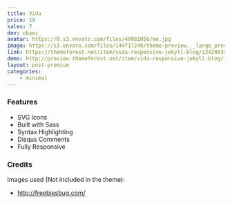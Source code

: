 ```yaml
---
title: Vida
price: 19
sales: 7
dev: obaez_
avatar: https://0.s3.envato.com/files/49981056/me.jpg
image: https://s3.envato.com/files/144717240/theme-preview.__large_preview.jpg
link: https://themeforest.net/item/vida-responsive-jekyll-blog/12420034
demo: http://preview.themeforest.net/item/vida-responsive-jekyll-blog/full_screen_preview/12420034
layout: post-premium
categories:
    - minimal
---
```



<div class="user-html"><h3 id="item-description__features">Features</h3>
<ul>
<li>SVG Icons</li>
<li>Built with Sass</li>
<li>Syntax Highlighting</li>
<li>Disqus Comments</li>
<li>Fully Responsive</li>
</ul>

<h3 id="item-description__credits">Credits</h3>
<p>Images used (Not included in the theme):</p>
<ul>
<li><a href="http://freebiesbug.com/psd-freebies/iphone-5-mockup-set/" rel="nofollow">http://freebiesbug.com/</a></li>
</ul></div>